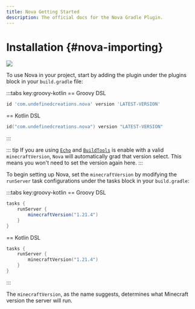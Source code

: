 ```yaml
---
title: Nova Getting Started
description: The official docs for the Nova Gradle Plugin.
---
```


# Installation {#nova-importing}

[![](https://img.shields.io/gradle-plugin-portal/v/com.undefinedcreations.nova)](https://plugins.gradle.org/plugin/com.undefinedcreations.nova)

To use Nova in your project, start by adding the plugin under the plugins block in your `build.gradle` file:

:::tabs key:groovy-kotlin
== Groovy DSL
``` Groovy 
id 'com.undefinedcreations.nova' version 'LATEST-VERSION'
```
== Kotlin DSL
``` Kotlin
id("com.undefinedcreations.nova") version "LATEST-VERSION"
```
:::

::: tip
If you are using [`Echo`](/gradle-plugins/echo/importing) and [`BuildTools`](/gradle-plugins/echo/buildTools/build-tools.md) is enable with a valid `minecraftVersion`, `Nova` will automatically grad that version select. This means you won't need to set the version again here.
:::

To begin setting up Nova, set the `minecraftVersion` by modifying the `runServer` task configurations under the tasks block in your `build.gradle`:

:::tabs key:groovy-kotlin
== Groovy DSL
``` Groovy
tasks {
    runServer {
        minecraftVersion("1.21.4")
    }
}
```
== Kotlin DSL
``` Kotlin
tasks {
    runServer {
        minecraftVersion("1.21.4")
    }
}
```
:::

The `minecraftVersion`, as the name suggests, determines what Minecraft version the server will run.